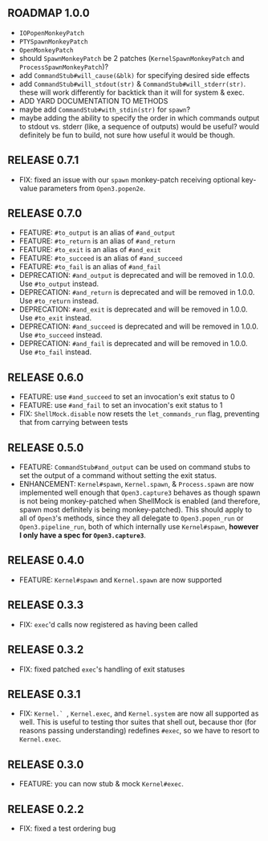 ## ROADMAP 1.0.0

* `IOPopenMonkeyPatch`
* `PTYSpawnMonkeyPatch`
* `OpenMonkeyPatch`
* should `SpawnMonkeyPatch` be 2 patches (`KernelSpawnMonkeyPatch` and `ProcessSpawnMonkeyPatch`)?
* add `CommandStub#will_cause(&blk)` for specifying desired side effects
* add `CommandStub#will_stdout(str)` & `CommandStub#will_stderr(str)`. these will work differently for backtick than it will for system & exec.
* ADD YARD DOCUMENTATION TO METHODS
* maybe add `CommandStub#with_stdin(str)` for `spawn`?
* maybe adding the ability to specify the order in which commands output to stdout vs. stderr (like, a sequence of outputs) would be useful? would definitely be fun to build, not sure how useful it would be though.

## RELEASE 0.7.1

* FIX: fixed an issue with our `spawn` monkey-patch receiving optional key-value parameters from `Open3.popen2e`.

## RELEASE 0.7.0

* FEATURE: `#to_output` is an alias of `#and_output`
* FEATURE: `#to_return` is an alias of `#and_return`
* FEATURE: `#to_exit` is an alias of `#and_exit`
* FEATURE: `#to_succeed` is an alias of `#and_succeed`
* FEATURE: `#to_fail` is an alias of `#and_fail`
* DEPRECATION: `#and_output` is deprecated and will be removed in 1.0.0. Use `#to_output` instead.
* DEPRECATION: `#and_return` is deprecated and will be removed in 1.0.0. Use `#to_return` instead.
* DEPRECATION: `#and_exit` is deprecated and will be removed in 1.0.0. Use `#to_exit` instead.
* DEPRECATION: `#and_succeed` is deprecated and will be removed in 1.0.0. Use `#to_succeed` instead.
* DEPRECATION: `#and_fail` is deprecated and will be removed in 1.0.0. Use `#to_fail` instead.

## RELEASE 0.6.0

* FEATURE: use `#and_succeed` to set an invocation's exit status to 0
* FEATURE: use `#and_fail` to set an invocation's exit status to 1
* FIX: `ShellMock.disable` now resets the `let_commands_run` flag, preventing that from carrying between tests

## RELEASE 0.5.0

* FEATURE: `CommandStub#and_output` can be used on command stubs to set the output of a command without setting the exit status.
* ENHANCEMENT: `Kernel#spawn`, `Kernel.spawn`, & `Process.spawn` are now implemented well enough that `Open3.capture3` behaves as though spawn is not being monkey-patched when ShellMock is enabled (and therefore, spawn most definitely is being monkey-patched). This should apply to all of `Open3`'s methods, since they all delegate to `Open3.popen_run` or `Open3.pipeline_run`, both of which internally use `Kernel#spawn`, **however I only have a spec for `Open3.capture3`**.

## RELEASE 0.4.0

* FEATURE: `Kernel#spawn` and `Kernel.spawn` are now supported

## RELEASE 0.3.3

* FIX: `exec`'d calls now registered as having been called

## RELEASE 0.3.2

* FIX: fixed patched `exec`'s handling of exit statuses

## RELEASE 0.3.1

* FIX: ``Kernel.` ``, `Kernel.exec`, and `Kernel.system` are now all supported as well. This is useful to testing thor suites that shell out, because thor (for reasons passing understanding) redefines `#exec`, so we have to resort to `Kernel.exec`.

## RELEASE 0.3.0

* FEATURE: you can now stub & mock `Kernel#exec`.

## RELEASE 0.2.2

* FIX: fixed a test ordering bug
